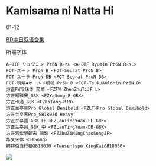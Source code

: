 # Kamisama ni Natta Hi

01-12

[BD中日双语合集](https://github.com/Nekomoekissaten-SUB/Nekomoekissaten-poi-Subs/raw/master/Kamisama-day/Kamisama-day_BD_JPCH.7z)

所需字体
```
A-OTF リュウミン Pr6N R-KL <A-OTF Ryumin Pr6N R-KL>
FOT-スーラ ProN B <FOT-Seurat ProN B>
FOT-スーラ ProN DB <FOT-Seurat ProN DB>
FOT-筑紫Aオールド明朝 Pr6N D <FOT-TsukuAOldMin Pr6N D>
方正FW珍珠体 简繁 <FZFW ZhenZhuTiJF L>
方正粗雅宋_GBK <FZYaSong-B-GBK>
方正卡通_GBK <FZKaTong-M19>
方正兰亭黑Pro Global Demibold <FZLTHPro Global Demibold>
方正兰亭黑Pro_GB18030 Heavy
方正兰亭圆_GBK_纤 <FZLanTingYuan-EL-GBK>
方正兰亭圆_GBK_中 <FZLanTingYuan-DB-GBK>
方正筑紫明朝宋 简繁 <FZZhuZiMingChaoSongJF>
华文宋体 <STSong>
腾祥伯当行楷GB18030 <Tensentype XingKaiGB18030>
```

![](kamisama-day_poster.jpg)
